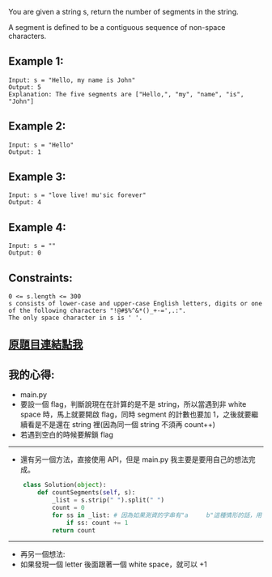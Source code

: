 You are given a string s, return the number of segments in the string. 

A segment is defined to be a contiguous sequence of non-space characters.

 

## Example 1:

	Input: s = "Hello, my name is John"
	Output: 5
	Explanation: The five segments are ["Hello,", "my", "name", "is", "John"]

## Example 2:

	Input: s = "Hello"
	Output: 1

## Example 3:

	Input: s = "love live! mu'sic forever"
	Output: 4

## Example 4:

	Input: s = ""
	Output: 0
 

## Constraints:

	0 <= s.length <= 300
	s consists of lower-case and upper-case English letters, digits or one of the following characters "!@#$%^&*()_+-=',.:".
	The only space character in s is ' '.

## [原題目連結點我](https://leetcode.com/problems/number-of-segments-in-a-string/)

## 我的心得:
* main.py
* 要設一個 flag，判斷說現在在計算的是不是 string，所以當遇到非 white space 時，馬上就要開啟 flag，同時 segment 的計數也要加 1，之後就要繼續看是不是還在 string 裡(因為同一個 string 不須再 count++)
* 若遇到空白的時候要解鎖 flag
-----

* 還有另一個方法，直接使用 API，但是 main.py 我主要是要用自己的想法完成。
```python
	class Solution(object):
		def countSegments(self, s):
			_list = s.strip(" ").split(" ")
			count = 0
			for ss in _list: # 因為如果測資的字串有"a     b"這種情形的話，用 split 會在新的 list 產生太多空字串，所以最後要重新計數一次
				if ss: count += 1               
			return count
```

-----

* 再另一個想法:
* 如果發現一個 letter 後面跟著一個 white space，就可以 +1